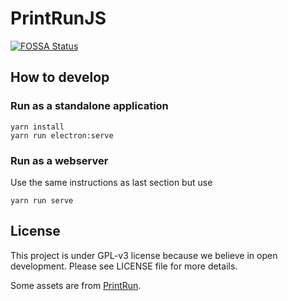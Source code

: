 # PrintRunJS

[![FOSSA Status](https://app.fossa.com/api/projects/git%2Bgithub.com%2Ferdnaxe%2Fprintrunjs.svg?type=shield)](https://app.fossa.com/projects/git%2Bgithub.com%2Ferdnaxe%2Fprintrunjs?ref=badge_shield)

## How to develop

### Run as a standalone application

```
yarn install
yarn run electron:serve
```

### Run as a webserver

Use the same instructions as last section but use

```
yarn run serve
```

## License

This project is under GPL-v3 license because we believe in open development.
Please see LICENSE file for more details.

Some assets are from [PrintRun](https://github.com/kliment/Printrun/).
